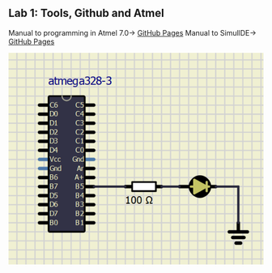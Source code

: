 ## Lab 1: Tools, Github and Atmel
Manual to programming in Atmel 7.0-> [GitHub Pages](https://unboxing-tomorrow.com/programming-atmel-microcontrollers-with-atmel-studio-7/)
Manual to SimullDE-> [GitHub Pages](https://www.simulide.com/p/blog-page.html)

![and_gates](../../Images/12.png)